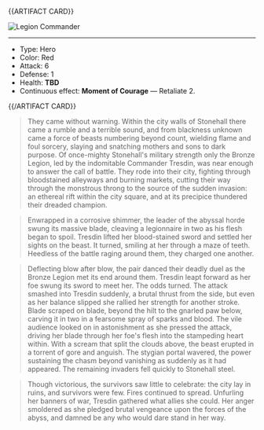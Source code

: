 {{ARTIFACT CARD}}

<!-- Card image goes here. -->

![Legion Commander](https://i.imgur.com/F4B9gpf.jpg)

---

<!-- Card description goes here. -->

* Type: Hero
* Color: Red
* Attack: 6
* Defense: 1
* Health: **TBD**
* Continuous effect: **Moment of Courage** — Retaliate 2.

{{/ARTIFACT CARD}}

> They came without warning. Within the city walls of Stonehall there came a rumble and a terrible sound, and from blackness unknown came a force of beasts numbering beyond count, wielding flame and foul sorcery, slaying and snatching mothers and sons to dark purpose. Of once-mighty Stonehall's military strength only the Bronze Legion, led by the indomitable Commander Tresdin, was near enough to answer the call of battle. They rode into their city, fighting through bloodstained alleyways and burning markets, cutting their way through the monstrous throng to the source of the sudden invasion: an ethereal rift within the city square, and at its precipice thundered their dreaded champion.

> Enwrapped in a corrosive shimmer, the leader of the abyssal horde swung its massive blade, cleaving a legionnaire in two as his flesh began to spoil. Tresdin lifted her blood-stained sword and settled her sights on the beast. It turned, smiling at her through a maze of teeth. Heedless of the battle raging around them, they charged one another.

> Deflecting blow after blow, the pair danced their deadly duel as the Bronze Legion met its end around them. Tresdin leapt forward as her foe swung its sword to meet her. The odds turned. The attack smashed into Tresdin suddenly, a brutal thrust from the side, but even as her balance slipped she rallied her strength for another stroke. Blade scraped on blade, beyond the hilt to the gnarled paw below, carving it in two in a fearsome spray of sparks and blood. The vile audience looked on in astonishment as she pressed the attack, driving her blade through her foe's flesh into the stampeding heart within. With a scream that split the clouds above, the beast erupted in a torrent of gore and anguish. The stygian portal wavered, the power sustaining the chasm beyond vanishing as suddenly as it had appeared. The remaining invaders fell quickly to Stonehall steel.

> Though victorious, the survivors saw little to celebrate: the city lay in ruins, and survivors were few. Fires continued to spread. Unfurling her banners of war, Tresdin gathered what allies she could. Her anger smoldered as she pledged brutal vengeance upon the forces of the abyss, and damned be any who would dare stand in her way.
